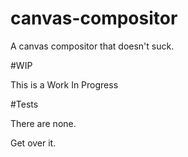 # canvas-compositor
A canvas compositor that doesn't suck. 

#WIP

This is a Work In Progress 

#Tests

There are none. 

Get over it. 
